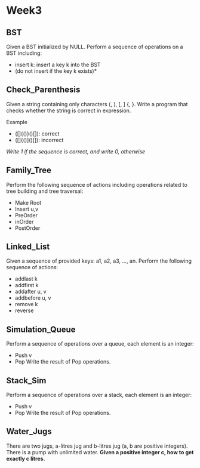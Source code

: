 # Week3
## BST

Given a BST initialized by NULL. 
Perform a sequence of operations on a BST including:

* insert k: insert a key k into the BST 
* (do not insert if the key k exists)*

## Check_Parenthesis
Given a string containing only characters (, ), [, ] {, }.
Write a program that checks whether the string is correct in expression.

Example 
* ([]{()}()[]): correct
* ([]{()]()[]): incorrect

*Write 1 if the sequence is correct, and write 0, otherwise*

## Family_Tree
Perform the following sequence of actions including operations related to tree building and tree traversal:
* Make Root
* Insert u,v 
* PreOrder
* inOrder
* PostOrder

## Linked_List
Given a sequence of provided keys: a1, a2, a3, ..., an.
Perform the following sequence of actions:
* addlast k
* addfirst k
* addafter u, v
* addbefore u, v
* remove k
* reverse

## Simulation_Queue 

Perform a sequence of operations over a queue, each element is an integer:
* Push v
* Pop
Write the result of Pop operations.

## Stack_Sim

Perform a sequence of operations over a stack, each element is an integer:
* Push v
* Pop
Write the result of Pop operations.

## Water_Jugs

There are two jugs, a-litres jug and b-litres jug (a, b are positive integers).
There is a pump with unlimited water.
**Given a positive integer c, how to get exactly c litres.**

